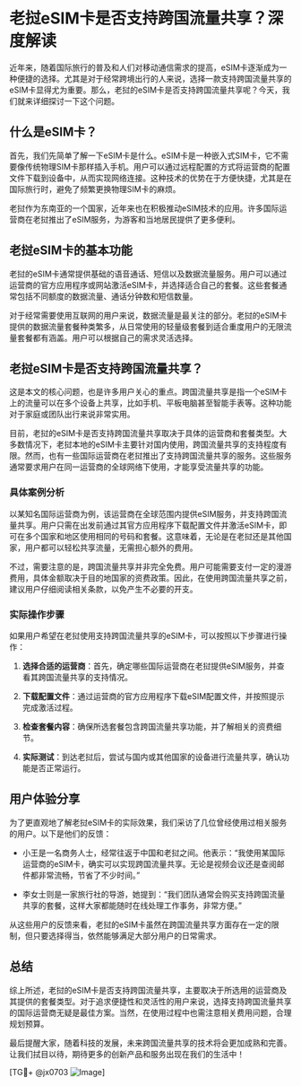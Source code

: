 # 老挝eSIM卡是否支持跨国流量共享？深度解读

近年来，随着国际旅行的普及和人们对移动通信需求的提高，eSIM卡逐渐成为一种便捷的选择。尤其是对于经常跨境出行的人来说，选择一款支持跨国流量共享的eSIM卡显得尤为重要。那么，老挝的eSIM卡是否支持跨国流量共享呢？今天，我们就来详细探讨一下这个问题。

## 什么是eSIM卡？

首先，我们先简单了解一下eSIM卡是什么。eSIM卡是一种嵌入式SIM卡，它不需要像传统物理SIM卡那样插入手机。用户可以通过远程配置的方式将运营商的配置文件下载到设备中，从而实现网络连接。这种技术的优势在于方便快捷，尤其是在国际旅行时，避免了频繁更换物理SIM卡的麻烦。

老挝作为东南亚的一个国家，近年来也在积极推动eSIM技术的应用。许多国际运营商在老挝推出了eSIM服务，为游客和当地居民提供了更多便利。

## 老挝eSIM卡的基本功能

老挝的eSIM卡通常提供基础的语音通话、短信以及数据流量服务。用户可以通过运营商的官方应用程序或网站激活eSIM卡，并选择适合自己的套餐。这些套餐通常包括不同额度的数据流量、通话分钟数和短信数量。

对于经常需要使用互联网的用户来说，数据流量是最关注的部分。老挝的eSIM卡提供的数据流量套餐种类繁多，从日常使用的轻量级套餐到适合重度用户的无限流量套餐都有涵盖。用户可以根据自己的需求灵活选择。

## 老挝eSIM卡是否支持跨国流量共享？

这是本文的核心问题，也是许多用户关心的重点。跨国流量共享是指一个eSIM卡上的流量可以在多个设备上共享，比如手机、平板电脑甚至智能手表等。这种功能对于家庭或团队出行来说非常实用。

目前，老挝的eSIM卡是否支持跨国流量共享取决于具体的运营商和套餐类型。大多数情况下，老挝本地的eSIM卡主要针对国内使用，跨国流量共享的支持程度有限。然而，也有一些国际运营商在老挝推出了支持跨国流量共享的服务。这些服务通常要求用户在同一运营商的全球网络下使用，才能享受流量共享的功能。

### 具体案例分析

以某知名国际运营商为例，该运营商在全球范围内提供eSIM服务，并支持跨国流量共享。用户只需在出发前通过其官方应用程序下载配置文件并激活eSIM卡，即可在多个国家和地区使用相同的号码和套餐。这意味着，无论是在老挝还是其他国家，用户都可以轻松共享流量，无需担心额外的费用。

不过，需要注意的是，跨国流量共享并非完全免费。用户可能需要支付一定的漫游费用，具体金额取决于目的地国家的资费政策。因此，在使用跨国流量共享之前，建议用户仔细阅读相关条款，以免产生不必要的开支。

### 实际操作步骤

如果用户希望在老挝使用支持跨国流量共享的eSIM卡，可以按照以下步骤进行操作：

1. **选择合适的运营商**：首先，确定哪些国际运营商在老挝提供eSIM服务，并查看其跨国流量共享的支持情况。
   
2. **下载配置文件**：通过运营商的官方应用程序下载eSIM配置文件，并按照提示完成激活过程。

3. **检查套餐内容**：确保所选套餐包含跨国流量共享功能，并了解相关的资费细节。

4. **实际测试**：到达老挝后，尝试与国内或其他国家的设备进行流量共享，确认功能是否正常运行。

## 用户体验分享

为了更直观地了解老挝eSIM卡的实际效果，我们采访了几位曾经使用过相关服务的用户。以下是他们的反馈：

- 小王是一名商务人士，经常往返于中国和老挝之间。他表示：“我使用某国际运营商的eSIM卡，确实可以实现跨国流量共享。无论是视频会议还是查阅邮件都非常流畅，节省了不少时间。”

- 李女士则是一家旅行社的导游，她提到：“我们团队通常会购买支持跨国流量共享的套餐，这样大家都能随时在线处理工作事务，非常方便。”

从这些用户的反馈来看，老挝的eSIM卡虽然在跨国流量共享方面存在一定的限制，但只要选择得当，依然能够满足大部分用户的日常需求。

## 总结

综上所述，老挝的eSIM卡是否支持跨国流量共享，主要取决于所选用的运营商及其提供的套餐类型。对于追求便捷性和灵活性的用户来说，选择支持跨国流量共享的国际运营商无疑是最佳方案。当然，在使用过程中也需注意相关费用问题，合理规划预算。

最后提醒大家，随着科技的发展，未来跨国流量共享的技术将会更加成熟和完善。让我们拭目以待，期待更多的创新产品和服务出现在我们的生活中！

[TG💪+ @jx0703 ![Image](https://github.com/user-attachments/assets/dbca1d08-cadb-493c-b0ec-ad6f7a83f270)]